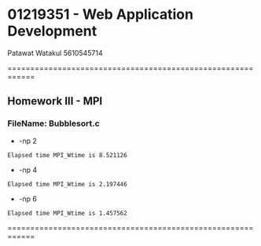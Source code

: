 # 01219351 - Web Application Development

Patawat  Watakul
5610545714

============================================================

## Homework III - MPI

### FileName: Bubblesort.c

* -np 2

```
Elapsed time MPI_Wtime is 8.521126
```

* -np 4

```
Elapsed time MPI_Wtime is 2.197446
```


* -np 6

```
Elapsed time MPI_Wtime is 1.457562
```

============================================================
